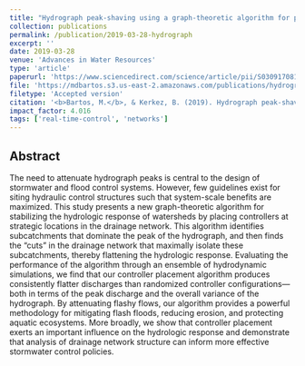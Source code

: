 ```yaml
---
title: "Hydrograph peak-shaving using a graph-theoretic algorithm for placement of hydraulic control structures"
collection: publications
permalink: /publication/2019-03-28-hydrograph
excerpt: ''
date: 2019-03-28
venue: 'Advances in Water Resources'
type: 'article'
paperurl: 'https://www.sciencedirect.com/science/article/pii/S0309170818307322'
file: 'https://mdbartos.s3.us-east-2.amazonaws.com/publications/hydrograph_peak_shaving.pdf'
filetype: 'Accepted version'
citation: '<b>Bartos, M.</b>, & Kerkez, B. (2019). Hydrograph peak-shaving using a graph-theoretic algorithm for placement of hydraulic control structures. <i>Advances in Water Resources</i>, 127, 167–179. doi:10.1016/j.advwatres.2019.03.016'
impact_factor: 4.016
tags: ['real-time-control', 'networks']
---
```


## Abstract

The need to attenuate hydrograph peaks is central to the design of stormwater and flood control systems. However, few guidelines exist for siting hydraulic control structures such that system-scale benefits are maximized. This study presents a new graph-theoretic algorithm for stabilizing the hydrologic response of watersheds by placing controllers at strategic locations in the drainage network. This algorithm identifies subcatchments that dominate the peak of the hydrograph, and then finds the “cuts” in the drainage network that maximally isolate these subcatchments, thereby flattening the hydrologic response. Evaluating the performance of the algorithm through an ensemble of hydrodynamic simulations, we find that our controller placement algorithm produces consistently flatter discharges than randomized controller configurations—both in terms of the peak discharge and the overall variance of the hydrograph. By attenuating flashy flows, our algorithm provides a powerful methodology for mitigating flash floods, reducing erosion, and protecting aquatic ecosystems. More broadly, we show that controller placement exerts an important influence on the hydrologic response and demonstrate that analysis of drainage network structure can inform more effective stormwater control policies.
